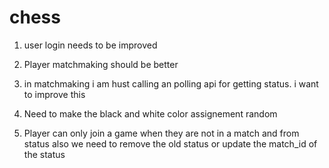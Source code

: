 # chess

1. user login needs to be improved
2. Player matchmaking should be better
3. in matchmaking i am hust calling an polling api for getting status. i want to improve this
4. Need to make the black and white color assignement random

5. Player can only join a game when they are not in a match and from status also we need to remove the old status or update the match_id of the status
